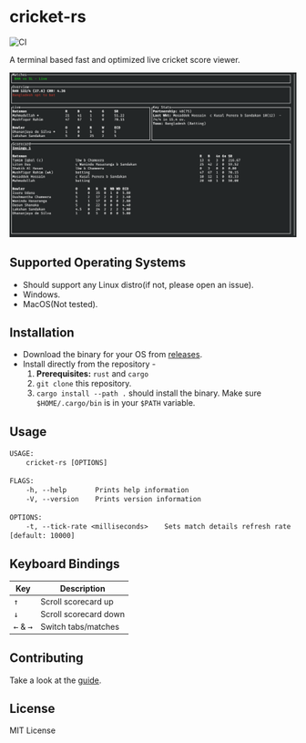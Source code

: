 # cricket-rs

![CI](https://github.com/pmk21/cricket-rs/workflows/CI/badge.svg)

A terminal based fast and optimized live cricket score viewer.

![Terminal UI for cricket-rs](examples/cricket-rs-screenshot.png)

## Supported Operating Systems

* Should support any Linux distro(if not, please open an issue).
* Windows.
* MacOS(Not tested).

## Installation

* Download the binary for your OS from [releases](https://github.com/pmk21/cricket-rs/releases).
* Install directly from the repository -
   1. **Prerequisites:** `rust` and `cargo`
   2. `git clone` this repository.
   3. `cargo install --path .` should install the binary. Make sure `$HOME/.cargo/bin` is in your `$PATH` variable.

## Usage

```output
USAGE:
    cricket-rs [OPTIONS]

FLAGS:
    -h, --help       Prints help information
    -V, --version    Prints version information

OPTIONS:
    -t, --tick-rate <milliseconds>    Sets match details refresh rate [default: 10000]
```

## Keyboard Bindings

| Key                         | Description           |
| --------------------------- | --------------------- |
| <kbd>↑</kbd>                | Scroll scorecard up   |
| <kbd>↓</kbd>                | Scroll scorecard down |
| <kbd>←</kbd> & <kbd>→</kbd> | Switch tabs/matches   |

## Contributing

Take a look at the [guide](CONTRIBUTING.md).

## License

MIT License
